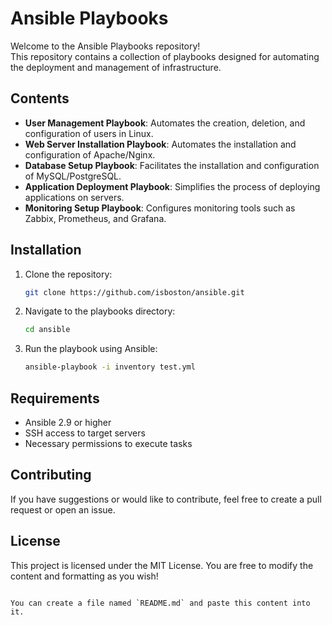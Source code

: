 # Ansible Playbooks

Welcome to the Ansible Playbooks repository!  
This repository contains a collection of playbooks designed for automating the deployment and management of infrastructure.

## Contents
- **User Management Playbook**: Automates the creation, deletion, and configuration of users in Linux.
- **Web Server Installation Playbook**: Automates the installation and configuration of Apache/Nginx.
- **Database Setup Playbook**: Facilitates the installation and configuration of MySQL/PostgreSQL.
- **Application Deployment Playbook**: Simplifies the process of deploying applications on servers.
- **Monitoring Setup Playbook**: Configures monitoring tools such as Zabbix, Prometheus, and Grafana.

## Installation

1. Clone the repository:
   ```bash
   git clone https://github.com/isboston/ansible.git
   ```
2. Navigate to the playbooks directory:
   ```bash
   cd ansible
   ```
3. Run the playbook using Ansible:
   ```bash
   ansible-playbook -i inventory test.yml
   ```

## Requirements

- Ansible 2.9 or higher
- SSH access to target servers
- Necessary permissions to execute tasks

## Contributing

If you have suggestions or would like to contribute, feel free to create a pull request or open an issue.

## License

This project is licensed under the MIT License. You are free to modify the content and formatting as you wish!
```

You can create a file named `README.md` and paste this content into it.
